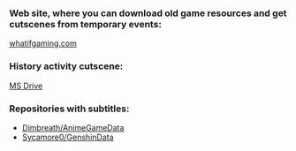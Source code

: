 ### Web site, where you can download old game resources and get cutscenes from temporary events:
[whatifgaming.com](https://whatifgaming.com/?s=How+to+manually+update+to+Genshin+Impact)

### History activity cutscene:
[MS Drive](https://skylandstudio.sharepoint.com/:f:/s/game-assets/En-0IV7_9UVEqQyJM_n-rRQB3Hy-B2McObA3BkdWH89xAg)

### Repositories with subtitles:
* [Dimbreath/AnimeGameData](https://gitlab.com/Dimbreath/AnimeGameData)
* [Sycamore0/GenshinData](https://github.com/Sycamore0/GenshinData)
